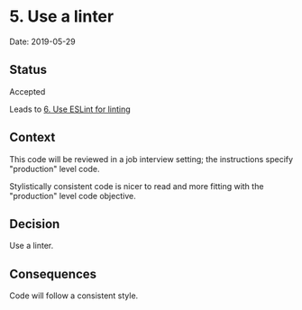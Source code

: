 # 5. Use a linter

Date: 2019-05-29

## Status

Accepted

Leads to [6. Use ESLint for linting](0006-use-eslint-for-linting.md)

## Context

This code will be reviewed in a job interview setting; the instructions specify
"production" level code.

Stylistically consistent code is nicer to read and more fitting with the
"production" level code objective.

## Decision

Use a linter.

## Consequences

Code will follow a consistent style.
